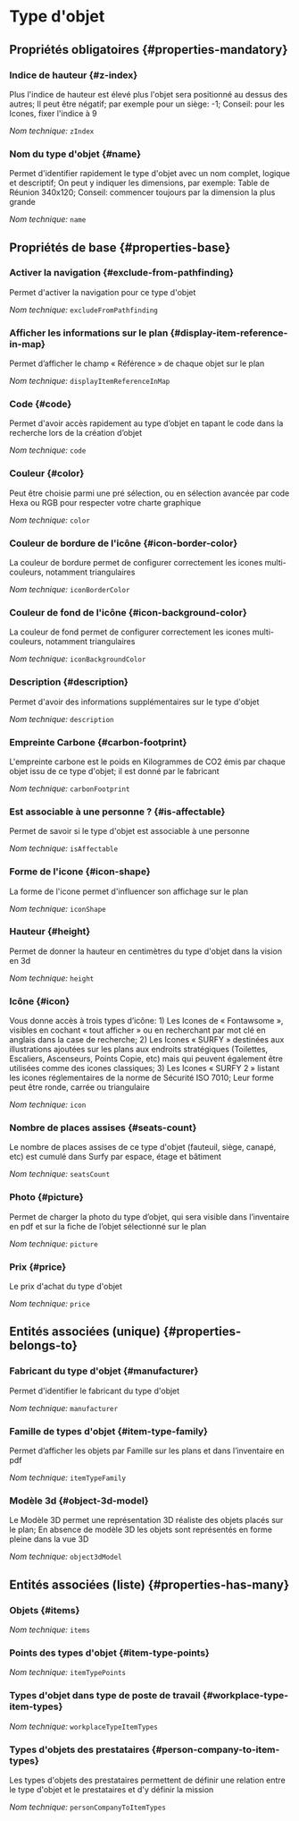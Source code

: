 # Type d'objet
<!--- THIS FILE IS GENERATED PLEASE DO NOT EDIT IT DIRECTLY --->



<OH code="itemType"/>




## Propriétés obligatoires {#properties-mandatory}
    
### Indice de hauteur {#z-index}

Plus l'indice de hauteur est élevé plus l'objet sera positionné au dessus des autres; Il peut être négatif; par exemple pour un siège: -1; Conseil: pour les Icones, fixer l'indice à 9

*Nom technique:* ```zIndex```
<PH code="itemType:zIndex"/>

### Nom du type d'objet {#name}

Permet d'identifier rapidement le type d'objet avec un nom complet, logique et descriptif; On peut y indiquer les dimensions, par exemple: Table de Réunion 340x120; Conseil: commencer toujours par la dimension la plus grande

*Nom technique:* ```name```
<PH code="itemType:name"/>

    


## Propriétés de base {#properties-base}
    
### Activer la navigation {#exclude-from-pathfinding}

Permet d'activer la navigation pour ce type d'objet

*Nom technique:* ```excludeFromPathfinding```
<PH code="itemType:excludeFromPathfinding"/>

### Afficher les informations sur le plan {#display-item-reference-in-map}

Permet d’afficher le champ « Référence » de chaque objet sur le plan

*Nom technique:* ```displayItemReferenceInMap```
<PH code="itemType:displayItemReferenceInMap"/>

### Code {#code}

Permet d'avoir accès rapidement au type d’objet en tapant le code dans la recherche lors de la création d’objet

*Nom technique:* ```code```
<PH code="itemType:code"/>

### Couleur {#color}

Peut être choisie parmi une pré sélection, ou en sélection avancée par code Hexa ou RGB pour respecter votre charte graphique

*Nom technique:* ```color```
<PH code="itemType:color"/>

### Couleur de bordure de l'icône {#icon-border-color}

La couleur de bordure permet de configurer correctement les icones multi-couleurs, notamment triangulaires

*Nom technique:* ```iconBorderColor```
<PH code="itemType:iconBorderColor"/>

### Couleur de fond de l'icône {#icon-background-color}

La couleur de fond permet de configurer correctement les icones multi-couleurs, notamment triangulaires

*Nom technique:* ```iconBackgroundColor```
<PH code="itemType:iconBackgroundColor"/>

### Description {#description}

Permet d'avoir des informations supplémentaires sur le type d'objet

*Nom technique:* ```description```
<PH code="itemType:description"/>

### Empreinte Carbone {#carbon-footprint}

L'empreinte carbone est le poids en Kilogrammes de CO2 émis par chaque objet issu de ce type d'objet; il est donné par le fabricant

*Nom technique:* ```carbonFootprint```
<PH code="itemType:carbonFootprint"/>

### Est associable à une personne ? {#is-affectable}

Permet de savoir si le type d'objet est associable à une personne

*Nom technique:* ```isAffectable```
<PH code="itemType:isAffectable"/>

### Forme de l'icone {#icon-shape}

La forme de l'icone permet d'influencer son affichage sur le plan

*Nom technique:* ```iconShape```
<PH code="itemType:iconShape"/>

### Hauteur {#height}

Permet de donner la hauteur en centimètres du type d'objet dans la vision en 3d

*Nom technique:* ```height```
<PH code="itemType:height"/>

### Icône {#icon}

Vous donne accès à trois types d’icône: 1) Les Icones de « Fontawsome », visibles en cochant « tout afficher » ou en recherchant par mot clé en anglais dans la case de recherche; 2) Les Icones « SURFY » destinées aux illustrations ajoutées sur les plans aux endroits stratégiques (Toilettes, Escaliers, Ascenseurs, Points Copie, etc) mais qui peuvent également être utilisées comme des icones classiques; 3) Les Icones « SURFY 2 » listant les icones réglementaires de la norme de Sécurité ISO 7010; Leur forme peut être ronde, carrée ou triangulaire

*Nom technique:* ```icon```
<PH code="itemType:icon"/>

### Nombre de places assises {#seats-count}

Le nombre de places assises de ce type d'objet (fauteuil, siège, canapé, etc) est cumulé dans Surfy par espace, étage et bâtiment

*Nom technique:* ```seatsCount```
<PH code="itemType:seatsCount"/>

### Photo {#picture}

Permet de charger la photo du type d’objet, qui sera visible dans l’inventaire en pdf et sur la fiche de l’objet sélectionné sur le plan

*Nom technique:* ```picture```
<PH code="itemType:picture"/>

### Prix {#price}

Le prix d'achat du type d'objet

*Nom technique:* ```price```
<PH code="itemType:price"/>

    

## Entités associées (unique) {#properties-belongs-to}

### Fabricant du type d'objet {#manufacturer}

Permet d'identifier le fabricant du type d'objet

*Nom technique:* ```manufacturer```
<PH code="itemType:manufacturer"/>

### Famille de types d'objet {#item-type-family}

Permet d’afficher les objets par Famille sur les plans et dans l’inventaire en pdf

*Nom technique:* ```itemTypeFamily```
<PH code="itemType:itemTypeFamily"/>

### Modèle 3d {#object-3d-model}

Le Modèle 3D permet une représentation 3D réaliste des objets placés sur le plan; En absence de modèle 3D les objets sont représentés en forme pleine dans la vue 3D

*Nom technique:* ```object3dModel```
<PH code="itemType:object3dModel"/>


## Entités associées (liste) {#properties-has-many}

### Objets {#items}



*Nom technique:* ```items```
<PH code="itemType:items"/>

### Points des types d'objet {#item-type-points}



*Nom technique:* ```itemTypePoints```
<PH code="itemType:itemTypePoints"/>

### Types d'objet dans type de poste de travail {#workplace-type-item-types}



*Nom technique:* ```workplaceTypeItemTypes```
<PH code="itemType:workplaceTypeItemTypes"/>

### Types d'objets des prestataires {#person-company-to-item-types}

Les types d'objets des prestataires permettent de définir une relation entre le type d'objet et le prestataires et d'y définir la mission

*Nom technique:* ```personCompanyToItemTypes```
<PH code="itemType:personCompanyToItemTypes"/>




